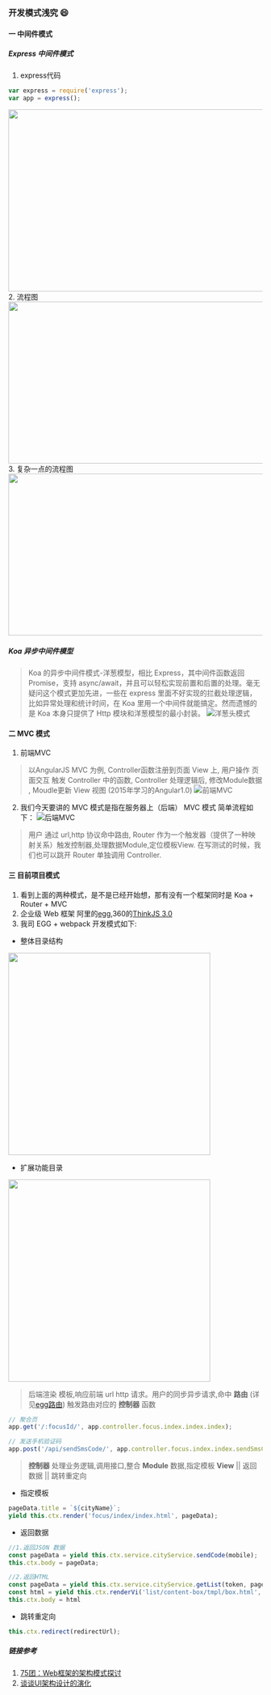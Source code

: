 ### 开发模式浅究 :smile:
#### 一 中间件模式 

##### Express 中间件模式

1. express代码 
```js
var express = require('express');
var app = express();
```
<img width="600" height="360" src="img/1.png"/>
2. 流程图
<img width="600" height="320" src="img/2.png"/>
3. 复杂一点的流程图
<img width="600" height="320" src="img/4.png"/>

##### Koa 异步中间件模型
 >  Koa 的异步中间件模式-洋葱模型，相比 Express，其中间件函数返回 Promise，支持 async/await，并且可以轻松实现前置和后置的处理。毫无疑问这个模式更加先进，一些在 express 里面不好实现的拦截处理逻辑，比如异常处理和统计时间，在 Koa 里用一个中间件就能搞定。然而遗憾的是 Koa 本身只提供了 Http 模块和洋葱模型的最小封装。
![洋葱头模式](img/3.png)
#### 二 MVC 模式
1. 前端MVC
>   以AngularJS MVC 为例, Controller函数注册到页面 View 上, 用户操作 页面交互 触发 Controller 中的函数, Controller 处理逻辑后, 修改Module数据 , Moudle更新 View 视图 (2015年学习的Angular1.0)
![前端MVC](img/6.png)
2. 我们今天要讲的 MVC 模式是指在服务器上（后端） MVC 模式
    简单流程如下：
![后端MVC](img/5.png)
>   用户 通过 url,http 协议命中路由, Router 作为一个触发器（提供了一种映射关系）触发控制器,处理数据Module,定位模板View. 在写测试的时候，我们也可以跳开 Router 单独调用 Controller.

#### 三 目前项目模式
1. 看到上面的两种模式，是不是已经开始想，那有没有一个框架同时是 Koa + Router + MVC 
2. 企业级 Web 框架 阿里的[egg](https://eggjs.org/zh-cn/),360的[ThinkJS 3.0](https://thinkjs.org/)
3. 我司 EGG + webpack 开发模式如下:

- 整体目录结构
<img width="400" src="img/7.jpg"/>

- 扩展功能目录
<img width="400" src="img/8.jpg"/>

>   后端渲染 模板,响应前端 url http 请求。用户的同步异步请求,命中 **路由** (详见[egg路由](https://eggjs.org/zh-cn/basics/router.html)) 触发路由对应的 **控制器** 函数

```js
// 聚合页
app.get('/:focusId/', app.controller.focus.index.index.index);

// 发送手机验证码
app.post('/api/sendSmsCode/', app.controller.focus.index.index.sendSmsCode);
```
>   **控制器** 处理业务逻辑,调用接口,整合 **Module** 数据,指定模板 **View** || 返回数据  || 跳转重定向

- 指定模板
```js
pageData.title = `${cityName}`;
yield this.ctx.render('focus/index/index.html', pageData);      
```
- 返回数据

```js
//1.返回JSON 数据
const pageData = yield this.ctx.service.cityService.sendCode(mobile);
this.ctx.body = pageData;

//2.返回HTML 
const pageData = yield this.ctx.service.cityService.getList(token, pageSize);
const html = yield this.ctx.renderVi('list/content-box/tmpl/box.html', pageData);
this.ctx.body = html
```
- 跳转重定向

```js
this.ctx.redirect(redirectUrl);
```


##### 链接参考
1. [75团：Web框架的架构模式探讨](https://75team.com/post/web-architecture-patterns-javascript)
2. [谈谈UI架构设计的演化](http://www.cnblogs.com/winter-cn/p/4285171.html)